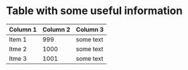 # Table with some useful information

|Column 1|Column 2  |Column 3
|--|--|--|
|Item 1|999|some text
|Itme 2|1000|some text
|Itme 3|1001|some text